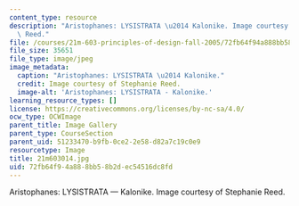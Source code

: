 ```yaml
---
content_type: resource
description: "Aristophanes: LYSISTRATA \u2014 Kalonike. Image courtesy of Stephanie\
  \ Reed."
file: /courses/21m-603-principles-of-design-fall-2005/72fb64f94a888bb58b2dec54516dc8fd_21m603014.jpg
file_size: 35651
file_type: image/jpeg
image_metadata:
  caption: "Aristophanes: LYSISTRATA \u2014 Kalonike."
  credit: Image courtesy of Stephanie Reed.
  image-alt: 'Aristophanes: LYSISTRATA - Kalonike.'
learning_resource_types: []
license: https://creativecommons.org/licenses/by-nc-sa/4.0/
ocw_type: OCWImage
parent_title: Image Gallery
parent_type: CourseSection
parent_uid: 51233470-b9fb-0ce2-2e58-d82a7c19c0e9
resourcetype: Image
title: 21m603014.jpg
uid: 72fb64f9-4a88-8bb5-8b2d-ec54516dc8fd
---
```

Aristophanes: LYSISTRATA — Kalonike. Image courtesy of Stephanie Reed.